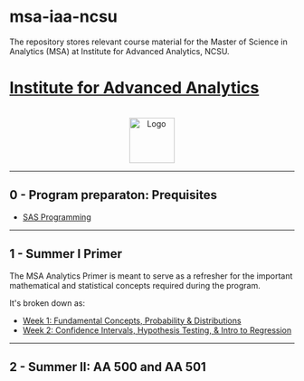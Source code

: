 # msa-iaa-ncsu
The repository stores relevant course material for the Master of Science in Analytics (MSA) at Institute for Advanced Analytics, NCSU.

# [Institute for Advanced Analytics](https://analytics.ncsu.edu/)

<!-- PROJECT LOGO -->
<br />
<div align="center">
  <a href="https://github.com/othneildrew/Best-README-Template">
    <img src="https://user-images.githubusercontent.com/17868964/171038252-c57a852c-3bf0-4fa6-9765-5c6c1d07f51e.png" alt="Logo" width="80" height="80">
  </a>
 </div>
 
 
---
## 0 - Program preparaton: Prequisites

* [SAS Programming](https://github.com/nikkhil13/msa-iaa-ncsu/tree/main/00.%20Pre-requisites/SAS%20Programming%201)

---

## 1 - Summer I Primer

The MSA Analytics Primer is meant to serve as a refresher for the important mathematical and statistical concepts required during the program.

It's broken down as:

* [Week 1: Fundamental Concepts, Probability & Distributions](https://github.com/nikkhil13/msa-iaa-ncsu/tree/main/01.%20Summer%20I%20Analytics%20Primer/Week%201)
* [Week 2: Confidence Intervals, Hypothesis Testing, & Intro to Regression](https://github.com/nikkhil13/msa-iaa-ncsu/tree/main/01.%20Summer%20I%20Analytics%20Primer/Week%201)


---

## 2 - Summer II: AA 500 and AA 501
